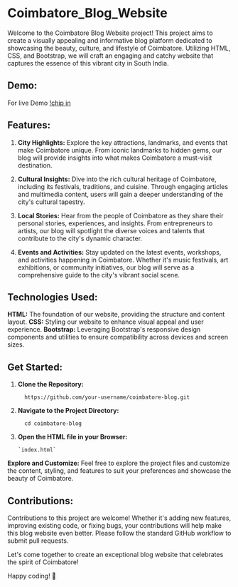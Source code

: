 # Coimbatore_Blog_Website

Welcome to the Coimbatore Blog Website project! This project aims to create a visually appealing and informative blog platform dedicated to showcasing the beauty, culture, and lifestyle of Coimbatore. Utilizing HTML, CSS, and Bootstrap, we will craft an engaging and catchy website that captures the essence of this vibrant city in South India.

## Demo:

For live Demo [!chip in](https://renuckam.github.io/Coimbatore_Blog_Website/)

## Features:

1. **City Highlights:** Explore the key attractions, landmarks, and events that make Coimbatore unique. From iconic landmarks to hidden gems, our blog will provide insights into what makes Coimbatore a must-visit destination.

2. **Cultural Insights:** Dive into the rich cultural heritage of Coimbatore, including its festivals, traditions, and cuisine. Through engaging articles and multimedia content, users will gain a deeper understanding of the city's cultural tapestry.

3. **Local Stories:** Hear from the people of Coimbatore as they share their personal stories, experiences, and insights. From entrepreneurs to artists, our blog will spotlight the diverse voices and talents that contribute to the city's dynamic character.

4. **Events and Activities:** Stay updated on the latest events, workshops, and activities happening in Coimbatore. Whether it's music festivals, art exhibitions, or community initiatives, our blog will serve as a comprehensive guide to the city's vibrant social scene.

## Technologies Used:

**HTML:** The foundation of our website, providing the structure and content layout.
**CSS:** Styling our website to enhance visual appeal and user experience.
**Bootstrap:** Leveraging Bootstrap's responsive design components and utilities to ensure compatibility across devices and screen sizes.

## Get Started:

1. **Clone the Repository:**


         https://github.com/your-username/coimbatore-blog.git


3. **Navigate to the Project Directory:**

   
         cd coimbatore-blog


4. **Open the HTML file in your Browser:**

   
       `index.html`

**Explore and Customize:**
Feel free to explore the project files and customize the content, styling, and features to suit your preferences and showcase the beauty of Coimbatore.

## Contributions:

Contributions to this project are welcome! Whether it's adding new features, improving existing code, or fixing bugs, your contributions will help make this blog website even better. Please follow the standard GitHub workflow to submit pull requests.

Let's come together to create an exceptional blog website that celebrates the spirit of Coimbatore!

Happy coding! 🚀
